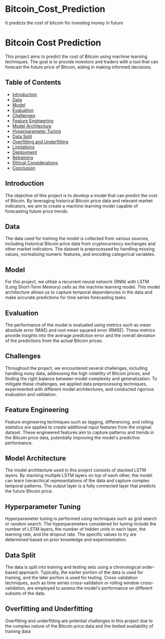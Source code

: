 # Bitcoin_Cost_Prediction
It predicts the cost of bitcoin for investing money in future

# Bitcoin Cost Prediction

This project aims to predict the cost of Bitcoin using machine learning techniques. The goal is to provide investors and traders with a tool that can forecast the future price of Bitcoin, aiding in making informed decisions.

## Table of Contents
- [Introduction](#introduction)
- [Data](#data)
- [Model](#model)
- [Evaluation](#evaluation)
- [Challenges](#challenges)
- [Feature Engineering](#feature-engineering)
- [Model Architecture](#model-architecture)
- [Hyperparameter Tuning](#hyperparameter-tuning)
- [Data Split](#data-split)
- [Overfitting and Underfitting](#overfitting-and-underfitting)
- [Limitations](#limitations)
- [Deployment](#deployment)
- [Retraining](#retraining)
- [Ethical Considerations](#ethical-considerations)
- [Conclusion](#conclusion)

## Introduction

The objective of this project is to develop a model that can predict the cost of Bitcoin. By leveraging historical Bitcoin price data and relevant market indicators, we aim to create a machine learning model capable of forecasting future price trends.

## Data

The data used for training the model is collected from various sources, including historical Bitcoin price data from cryptocurrency exchanges and other market indicators. The dataset is preprocessed by handling missing values, normalizing numeric features, and encoding categorical variables.

## Model

For this project, we utilize a recurrent neural network (RNN) with LSTM (Long Short-Term Memory) cells as the machine learning model. This model architecture allows us to capture temporal dependencies in the data and make accurate predictions for time series forecasting tasks.

## Evaluation

The performance of the model is evaluated using metrics such as mean absolute error (MAE) and root mean squared error (RMSE). These metrics provide insights into the average prediction error and the overall deviation of the predictions from the actual Bitcoin prices.

## Challenges

Throughout the project, we encountered several challenges, including handling noisy data, addressing the high volatility of Bitcoin prices, and finding the right balance between model complexity and generalization. To mitigate these challenges, we applied data preprocessing techniques, experimented with different model architectures, and conducted rigorous evaluation and validation.

## Feature Engineering

Feature engineering techniques such as lagging, differencing, and rolling statistics are applied to create additional input features from the original dataset. These engineered features aim to capture patterns and trends in the Bitcoin price data, potentially improving the model's predictive performance.

## Model Architecture

The model architecture used in this project consists of stacked LSTM layers. By stacking multiple LSTM layers on top of each other, the model can learn hierarchical representations of the data and capture complex temporal patterns. The output layer is a fully connected layer that predicts the future Bitcoin price.

## Hyperparameter Tuning

Hyperparameter tuning is performed using techniques such as grid search or random search. The hyperparameters considered for tuning include the number of LSTM layers, the number of hidden units in each layer, the learning rate, and the dropout rate. The specific values to try are determined based on prior knowledge and experimentation.

## Data Split

The data is split into training and testing sets using a chronological order-based approach. Typically, the earlier portion of the data is used for training, and the later portion is used for testing. Cross-validation techniques, such as time series cross-validation or rolling window cross-validation, are employed to assess the model's performance on different subsets of the data.

## Overfitting and Underfitting

Overfitting and underfitting are potential challenges in this project due to the complex nature of the Bitcoin price data and the limited availability of training data

